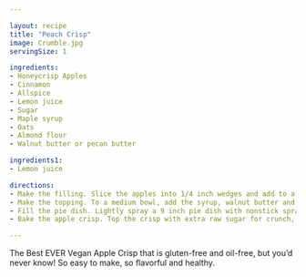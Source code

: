 ```yaml
---

layout: recipe
title: "Peach Crisp"
image: Crumble.jpg
servingSize: 1

ingredients:
- Honeycrisp Apples
- Cinnamon
- Allspice
- Lemon juice
- Sugar
- Maple syrup
- Oats
- Almond flour
- Walnut butter or pecan butter

ingredients1:
- Lemon juice

directions:
- Make the filling. Slice the apples into 1/4 inch wedges and add to a large bowl. Add the spices, sugar, lemon juice and pecans. I finely chop these since my husband and daughter aren’t big fans of chunks of nuts. Stir for a good couple of minutes until the apples are evenly coated. Set aside.
- Make the topping. To a medium bowl, add the syrup, walnut butter and cinnamon and stir until smooth. Add the oats and almond flour and mix for a couple of minutes until very thick and sticky, as pictured.
- Fill the pie dish. Lightly spray a 9 inch pie dish with nonstick spray and spread out the prepared apples in an even layer. Top with the topping mixture with your fingers and make sure all the apples are well covered evenly.
- Bake the apple crisp. Top the crisp with extra raw sugar for crunch, sweetness and shine. Bake for about 25 minutes in a preheated oven at 375°F, until the apples are tender and the top is a nice golden brown.

---
```


The Best EVER Vegan Apple Crisp that is gluten-free and oil-free, but you’d never know! So easy to make, so flavorful and healthy. 
